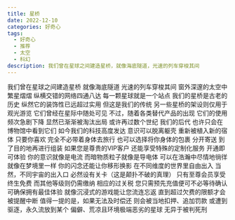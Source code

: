 ```yaml
---
title: 星桥
date: 2022-12-10
categories: 好奇心
tags:
  - 好奇心
  - 推荐
  - 太空
  - 科幻
description: 我们曾在星球之间建造星桥，就像海底隧道，光速的列车穿梭其间
---
```


我们曾在星球之间建造星桥
就像海底隧道
光速的列车穿梭其间
窗外深邃的太空中繁星熠熠
纵横交错的网络四通八达
每一颗星球就是一个站点
我们的星桥是古老的历史
纵然它的装饰性已远超过实用
但这是我们的传统
另一些星桥的架设则仅用于观光游览
它们曾经在星际中随处可见
不过，随着各类替代产品的出现
它们的使用频次急剧下降
显然已渐渐被淘汰出局
或许再过数个世纪
我们的后代
也许只会在博物馆中看到它们
如今我们的科技高度发达
意识可以脱离躯壳
重新被植入新的宿体
只要你喜欢
完全不必带着身体去旅行
也可以选择将你身体的包裹
分开寄送
到了目的地再进行组装
如果您是尊贵的VIP客户
还能享受特殊的定制化服务
开通即可体验
你的意识就像是电流
而暗物质粒子就像是导电体
可以在浩瀚中尽情地徜徉
就像在梦境里一样
你的闪念还能让你移形换影
在不同维度的世界里自由出入
当然，不同宇宙的出入口
必然设有关卡（这是颠扑不破的真理）
只有至尊会员享受终生免费
而其他等级则仍需缴纳
相应的过关税
您只需预先充值便可不必等待确认
可确保拥有最佳体验
就像沉浸式的游戏能让您流连忘返
直到超过欠费的限额才会被提醒中断
值得一提的是，如果无法及时偿还
则会被当地扣押、追加罚款
或遭到驱逐，永久流放到某个
偏僻、荒凉且环境极端恶劣的星球
无异于被判死刑